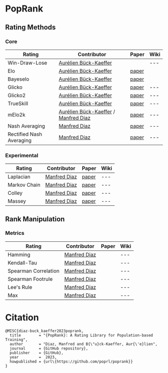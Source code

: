 # PopRank


## Rating Methods

### Core
| __Rating__ | __Contributor__ | Paper | Wiki
|---|---|---|---|
| Win-Draw-Lose | [Aurélien Bück-Kaeffer](https://github.com/Scezaquer) | |---|
| Elo | [Aurélien Bück-Kaeffer](https://github.com/Scezaquer) | [paper](https://uscf1-nyc1.aodhosting.com/CL-AND-CR-ALL/CL-ALL/1961/1961_06.pdf#page=8)|
| Bayeselo | [Aurélien Bück-Kaeffer](https://github.com/Scezaquer)| [paper](https://projecteuclid.org/journals/annals-of-statistics/volume-32/issue-1/MM-algorithms-for-generalized-Bradley-Terry-models/10.1214/aos/1079120141.full)|
| Glicko | [Aurélien Bück-Kaeffer](https://github.com/Scezaquer) | [paper](http://www.glicko.net/glicko/glicko.pdf)|---|
| Glicko2 | [Aurélien Bück-Kaeffer](https://github.com/Scezaquer) | [paper](http://www.glicko.net/glicko/glicko2.pdf)|---|
| TrueSkill | [Aurélien Bück-Kaeffer](https://github.com/Scezaquer) | [paper](https://www.microsoft.com/en-us/research/publication/trueskilltm-a-bayesian-skill-rating-system/)|---|
| mElo2k | [Aurélien Bück-Kaeffer](https://github.com/Scezaquer) / [Manfred Diaz](https://github.com/manfreddiaz) | [paper](https://proceedings.neurips.cc/paper/2018/hash/cdf1035c34ec380218a8cc9a43d438f9-Abstract.html)|---|
| Nash Averaging | [Manfred Diaz](https://github.com/manfreddiaz) | [paper](https://proceedings.neurips.cc/paper/2018/hash/cdf1035c34ec380218a8cc9a43d438f9-Abstract.html)|---|
| Rectified Nash Averaging | [Manfred Diaz](https://github.com/manfreddiaz) | [paper](https://proceedings.neurips.cc/paper/2018/hash/cdf1035c34ec380218a8cc9a43d438f9-Abstract.html)|---|

### Experimental 

| __Rating__ | __Contributor__ | Paper | Wiki
|---|---|---|---|
| Laplacian |  [Manfred Diaz](https://github.com/manfreddiaz) | [paper](https://doi.org/10.1515/jqas-2017-0098)|---|
| Markov Chain | [Manfred Diaz](https://github.com/manfreddiaz) | [paper](https://doi.org/10.1515/jqas-2017-0098)|---|
| Colley | [Manfred Diaz](https://github.com/manfreddiaz) | [paper](https://doi.org/10.1515/jqas-2017-0098)|---|
| Massey | [Manfred Diaz](https://github.com/manfreddiaz) | [paper](https://doi.org/10.1515/jqas-2017-0098)|---|


## Rank Manipulation

### Metrics
| __Rating__ | __Contributor__ | Paper | Wiki
|---|---|---|---|
| Hamming |  [Manfred Diaz](https://github.com/manfreddiaz) | |---|
| Kendall-Tau |  [Manfred Diaz](https://github.com/manfreddiaz) | |---|
| Spearman Correlation |  [Manfred Diaz](https://github.com/manfreddiaz) | |---|
| Spearman Footrule |  [Manfred Diaz](https://github.com/manfreddiaz) | |---|
| Lee's Rule |  [Manfred Diaz](https://github.com/manfreddiaz) | |---|
| Max |  [Manfred Diaz](https://github.com/manfreddiaz) | |---|


# Citation
```
@MISC{diaz-buck_kaeffer2023poprank,
  title        = "{PopRank}: A Rating Library for Population-based Training",
  author       = "Diaz, Manfred and B{\"u}ck-Kaeffer, Aur{\'e}lien",
  journal      = {GitHub repository},
  publisher    = {GitHub},
  year         =  2023,
  howpublished = {url\{https://github.com/poprl/poprank}}
}
```
